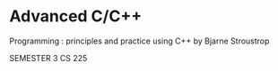 # Advanced C/C++
Programming : principles and practice using C++
by Bjarne Stroustrop

SEMESTER 3
CS 225
